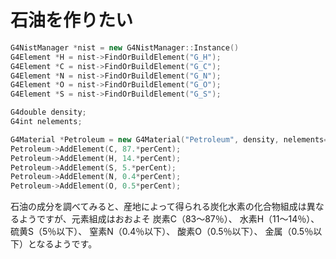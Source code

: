 # 石油を作りたい

```cpp
G4NistManager *nist = new G4NistManager::Instance()
G4Element *H = nist->FindOrBuildElement("G_H");
G4Element *C = nist->FindOrBuildElement("G_C");
G4Element *N = nist->FindOrBuildElement("G_N");
G4Element *O = nist->FindOrBuildElement("G_O");
G4Element *S = nist->FindOrBuildElement("G_S");

G4double density;
G4int nelements;

G4Material *Petroleum = new G4Material("Petroleum", density, nelements=5);
Petroleum->AddElement(C, 87.*perCent);
Petroleum->AddElement(H, 14.*perCent);
Petroleum->AddElement(S, 5.*perCent);
Petroleum->AddElement(N, 0.4*perCent);
Petroleum->AddElement(O, 0.5*perCent);
```

石油の成分を調べてみると、産地によって得られる炭化水素の化合物組成は異なるようですが、元素組成はおおよそ
炭素C（83～87％）、
水素H（11～14％）、
硫黄S（5％以下）、
窒素N（0.4％以下）、
酸素O（0.5％以下）、
金属（0.5％以下）となるようです。

